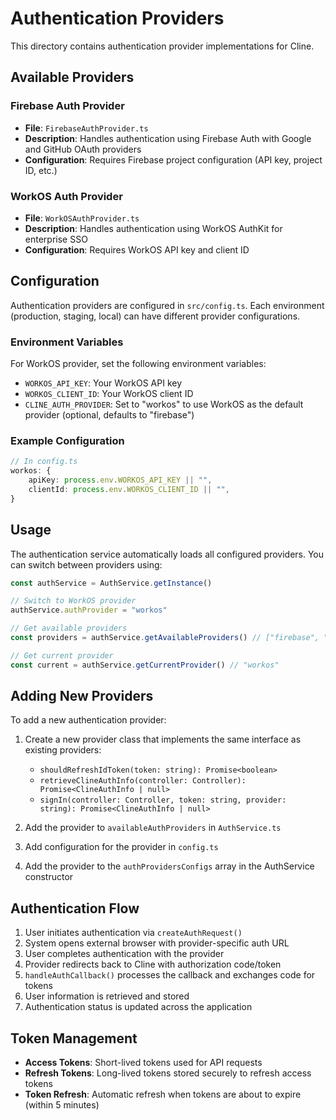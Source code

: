 # Authentication Providers

This directory contains authentication provider implementations for Cline.

## Available Providers

### Firebase Auth Provider
- **File**: `FirebaseAuthProvider.ts`
- **Description**: Handles authentication using Firebase Auth with Google and GitHub OAuth providers
- **Configuration**: Requires Firebase project configuration (API key, project ID, etc.)

### WorkOS Auth Provider
- **File**: `WorkOSAuthProvider.ts`
- **Description**: Handles authentication using WorkOS AuthKit for enterprise SSO
- **Configuration**: Requires WorkOS API key and client ID

## Configuration

Authentication providers are configured in `src/config.ts`. Each environment (production, staging, local) can have different provider configurations.

### Environment Variables

For WorkOS provider, set the following environment variables:
- `WORKOS_API_KEY`: Your WorkOS API key
- `WORKOS_CLIENT_ID`: Your WorkOS client ID
- `CLINE_AUTH_PROVIDER`: Set to "workos" to use WorkOS as the default provider (optional, defaults to "firebase")

### Example Configuration

```typescript
// In config.ts
workos: {
    apiKey: process.env.WORKOS_API_KEY || "",
    clientId: process.env.WORKOS_CLIENT_ID || "",
}
```

## Usage

The authentication service automatically loads all configured providers. You can switch between providers using:

```typescript
const authService = AuthService.getInstance()

// Switch to WorkOS provider
authService.authProvider = "workos"

// Get available providers
const providers = authService.getAvailableProviders() // ["firebase", "workos"]

// Get current provider
const current = authService.getCurrentProvider() // "workos"
```

## Adding New Providers

To add a new authentication provider:

1. Create a new provider class that implements the same interface as existing providers:
   - `shouldRefreshIdToken(token: string): Promise<boolean>`
   - `retrieveClineAuthInfo(controller: Controller): Promise<ClineAuthInfo | null>`
   - `signIn(controller: Controller, token: string, provider: string): Promise<ClineAuthInfo | null>`

2. Add the provider to `availableAuthProviders` in `AuthService.ts`

3. Add configuration for the provider in `config.ts`

4. Add the provider to the `authProvidersConfigs` array in the AuthService constructor

## Authentication Flow

1. User initiates authentication via `createAuthRequest()`
2. System opens external browser with provider-specific auth URL
3. User completes authentication with the provider
4. Provider redirects back to Cline with authorization code/token
5. `handleAuthCallback()` processes the callback and exchanges code for tokens
6. User information is retrieved and stored
7. Authentication status is updated across the application

## Token Management

- **Access Tokens**: Short-lived tokens used for API requests
- **Refresh Tokens**: Long-lived tokens stored securely to refresh access tokens
- **Token Refresh**: Automatic refresh when tokens are about to expire (within 5 minutes)